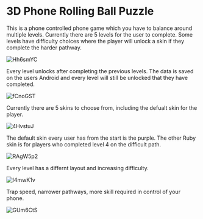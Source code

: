# 3D Phone Rolling Ball Puzzle
 This is a phone controlled phone game which you have to balance around multiple levels. Currently there are 5 levels for the user to complete. Some levels have difficulty choices where the player will unlock a skin if they complete the harder pathway.

 ![Hh6smYC](https://github.com/PaulJur/3D-Phone-Rolling-Ball-Puzzle/assets/97526083/84bd452d-0bbb-46c5-80ba-585587360f51)

 Every level unlocks after completing the previous levels. The data is saved on the users Android and every level will still be unlocked that they have completed.

 ![fCnoGST](https://github.com/PaulJur/3D-Phone-Rolling-Ball-Puzzle/assets/97526083/e0afddf7-6f2e-4dbe-874d-62034897e98d)

 Currently there are 5 skins to choose from, including the defualt skin for the player. 

 ![4HvstuJ](https://github.com/PaulJur/3D-Phone-Rolling-Ball-Puzzle/assets/97526083/a258b35d-cec4-4595-96c4-02f64059f9bc)

 The default skin every user has from the start is the purple. The other Ruby skin is for players who completed level 4 on the difficult path.

 ![RAgW5p2](https://github.com/PaulJur/3D-Phone-Rolling-Ball-Puzzle/assets/97526083/a9e5c867-c18a-44f9-844d-f8ef993db727)


Every level has a differnt layout and increasing difficulty.

![I4mwK1v](https://github.com/PaulJur/3D-Phone-Rolling-Ball-Puzzle/assets/97526083/8fb3415d-c32f-419b-9222-c026dbecd198)

Trap speed, narrower pathways, more skill required in control of your phone.

![GUm6CtS](https://github.com/PaulJur/3D-Phone-Rolling-Ball-Puzzle/assets/97526083/9b8e8f8b-a2c9-469c-ac84-375ca8553dfb)

